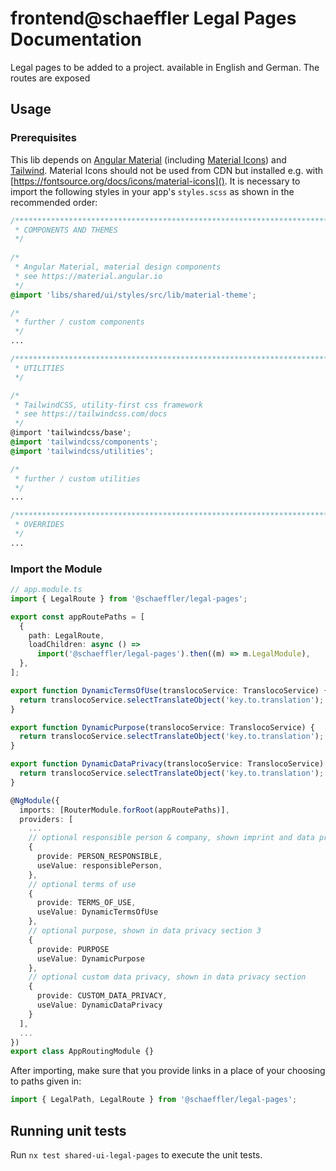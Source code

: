 # frontend@schaeffler Legal Pages Documentation

Legal pages to be added to a project. available in English and German. The routes are exposed 

## Usage

### Prerequisites

This lib depends on [Angular Material](https://material.angular.io) (including [Material Icons](https://fonts.google.com/icons)) and [Tailwind](https://tailwindcss.com/docs). Material Icons should not be used from CDN but installed e.g. with [https://fontsource.org/docs/icons/material-icons](). It is necessary to import the following styles in your app's `styles.scss` as shown in the recommended order:

``` scss
/***************************************************************************************************
 * COMPONENTS AND THEMES
 */
 
/*
 * Angular Material, material design components
 * see https://material.angular.io
 */
@import 'libs/shared/ui/styles/src/lib/material-theme';

/*
 * further / custom components
 */
...

/***************************************************************************************************
 * UTILITIES
 */

/*
 * TailwindCSS, utility-first css framework
 * see https://tailwindcss.com/docs
 */
@import 'tailwindcss/base';
@import 'tailwindcss/components';
@import 'tailwindcss/utilities';

/*
 * further / custom utilities
 */
...

/***************************************************************************************************
 * OVERRIDES
 */ 
...
```

### Import the Module

```typescript
// app.module.ts
import { LegalRoute } from '@schaeffler/legal-pages';

export const appRoutePaths = [
  {
    path: LegalRoute,
    loadChildren: async () =>
      import('@schaeffler/legal-pages').then((m) => m.LegalModule),
  },
];

export function DynamicTermsOfUse(translocoService: TranslocoService) {
  return translocoService.selectTranslateObject('key.to.translation');
}

export function DynamicPurpose(translocoService: TranslocoService) {
  return translocoService.selectTranslateObject('key.to.translation');
}

export function DynamicDataPrivacy(translocoService: TranslocoService) {
  return translocoService.selectTranslateObject('key.to.translation');
}

@NgModule({
  imports: [RouterModule.forRoot(appRoutePaths)],
  providers: [
    ...
    // optional responsible person & company, shown imprint and data privacy
    {
      provide: PERSON_RESPONSIBLE,
      useValue: responsiblePerson,
    },
    // optional terms of use
    {
      provide: TERMS_OF_USE,
      useValue: DynamicTermsOfUse  
    },
    // optional purpose, shown in data privacy section 3
    {
      provide: PURPOSE
      useValue: DynamicPurpose
    },
    // optional custom data privacy, shown in data privacy section
    {
      provide: CUSTOM_DATA_PRIVACY,
      useValue: DynamicDataPrivacy
    }
  ],
  ...
})
export class AppRoutingModule {}

```

After importing, make sure that you provide links in a place of your choosing to paths given in:
```typescript
import { LegalPath, LegalRoute } from '@schaeffler/legal-pages';
```

## Running unit tests

Run `nx test shared-ui-legal-pages` to execute the unit tests.
